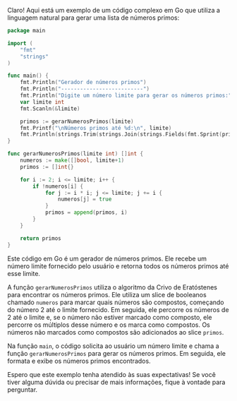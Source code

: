 Claro! Aqui está um exemplo de um código complexo em Go que utiliza a linguagem natural para gerar uma lista de números primos:

```go
package main

import (
	"fmt"
	"strings"
)

func main() {
	fmt.Println("Gerador de números primos")
	fmt.Println("--------------------------")
	fmt.Println("Digite um número limite para gerar os números primos:")
	var limite int
	fmt.Scanln(&limite)

	primos := gerarNumerosPrimos(limite)
	fmt.Printf("\nNúmeros primos até %d:\n", limite)
	fmt.Println(strings.Trim(strings.Join(strings.Fields(fmt.Sprint(primos)), ", "), "[]"))
}

func gerarNumerosPrimos(limite int) []int {
	numeros := make([]bool, limite+1)
	primos := []int{}

	for i := 2; i <= limite; i++ {
		if !numeros[i] {
			for j := i * i; j <= limite; j += i {
				numeros[j] = true
			}
			primos = append(primos, i)
		}
	}

	return primos
}
```

Este código em Go é um gerador de números primos. Ele recebe um número limite fornecido pelo usuário e retorna todos os números primos até esse limite.

A função `gerarNumerosPrimos` utiliza o algoritmo da Crivo de Eratóstenes para encontrar os números primos. Ele utiliza um slice de booleanos chamado `numeros` para marcar quais números são compostos, começando do número 2 até o limite fornecido. Em seguida, ele percorre os números de 2 até o limite e, se o número não estiver marcado como composto, ele percorre os múltiplos desse número e os marca como compostos. Os números não marcados como compostos são adicionados ao slice `primos`.

Na função `main`, o código solicita ao usuário um número limite e chama a função `gerarNumerosPrimos` para gerar os números primos. Em seguida, ele formata e exibe os números primos encontrados.

Espero que este exemplo tenha atendido às suas expectativas! Se você tiver alguma dúvida ou precisar de mais informações, fique à vontade para perguntar.
